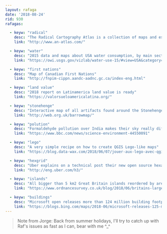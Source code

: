 ```yaml
---
layout: rafaga
date: '2018-08-24'
rid: 930
rafagas:

  - keyw: "radical"
    desc: "The Radical Cartography Atlas is a collection of maps and essays around globalization social topics, inherently political, now available also as printed book"
    link: "http://www.an-atlas.com/"

  - keyw: "water"
    desc: "2015 data and maps about USA water consumption, by main sectors"
    link: "https://owi.usgs.gov/vizlab/water-use-15/#view=USA&category=total"

  - keyw: "first nations"
    desc: "Map of Canadian First Nations"
    link: "http://fnpim-cippn.aandc-aadnc.gc.ca/index-eng.html"

  - keyw: "land value"
    desc: "2018 report on Latinamerica land value is ready"
    link: "https://valorsueloamericalatina.org/"

  - keyw: "stonehenge"
    desc: "Interactive map of all artifacts found around the Stonehenge location"
    link: "http://web.org.uk/barrowmap/"

  - keyw: "polution"
    desc: "Formaldehyde pollution over India makes their sky really different from imagery data"
    link: "https://www.bbc.com/news/science-environment-44550091"

  - keyw: "lego"
    desc: "A very simple recipe on how to create QGIS Lego-like maps"
    link: "https://blog.data-wax.com/2018/06/07/jouer-aux-lego-avec-qgis/"

  - keyw: "hexgrid"
    desc: "Uber explains on a technical post their new open source hexagonal hierarchical grid system"
    link: "http://eng.uber.com/h3/"

  - keyw: "islands"
    desc: "All bigger than 5 km2 Great Britain islands reordered by area"
    link: "https://www.ordnancesurvey.co.uk/blog/2018/06/britains-largest-islands/"

  - keyw: "buildings"
    desc: "Microsoft open releases more than 124 million building footprints, produced using deep learning and artificial intelligence techniques"
    link: "https://blogs.bing.com/maps/2018-06/microsoft-releases-125-million-building-footprints-in-the-us-as-open-data/"
---
```


> Note from Jorge: Back from summer holidays, I'll try to catch up with Raf's issues as fast as I can, bear with me ^_^